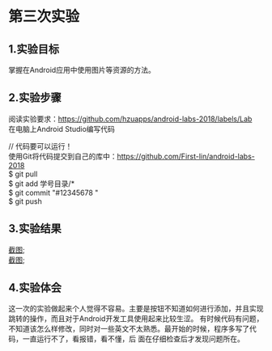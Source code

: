# 第三次实验  
## 1.实验目标  
掌握在Android应用中使用图片等资源的方法。  

## 2.实验步骤  
阅读实验要求：https://github.com/hzuapps/android-labs-2018/labels/Lab  
在电脑上Android Studio编写代码

// 代码要可以运行！  
使用Git将代码提交到自己的库中：https://github.com/First-lin/android-labs-2018  
$ git pull  
$ git add 学号目录/*  
$ git commit "#12345678 "  
$ git push    
## 3.实验结果  
[截图](https://github.com/Zhaohongh/android-labs-2018/blob/master/soft1614080902424/实验3-1.png);  
[截图](https://github.com/Zhaohongh/android-labs-2018/blob/master/soft1614080902424/实验3-2.png);  
## 4.实验体会  
  这一次的实验做起来个人觉得不容易。主要是按钮不知道如何进行添加，并且实现跳转的操作，而且对于Android开发工具使用起来比较生涩。
  有时候代码有问题，不知道该怎么样修改，同时对一些英文不太熟悉。最开始的时候，程序多写了代码，一直运行不了，看报错，看不懂，后
  面在仔细检查后才发现问题所在。

